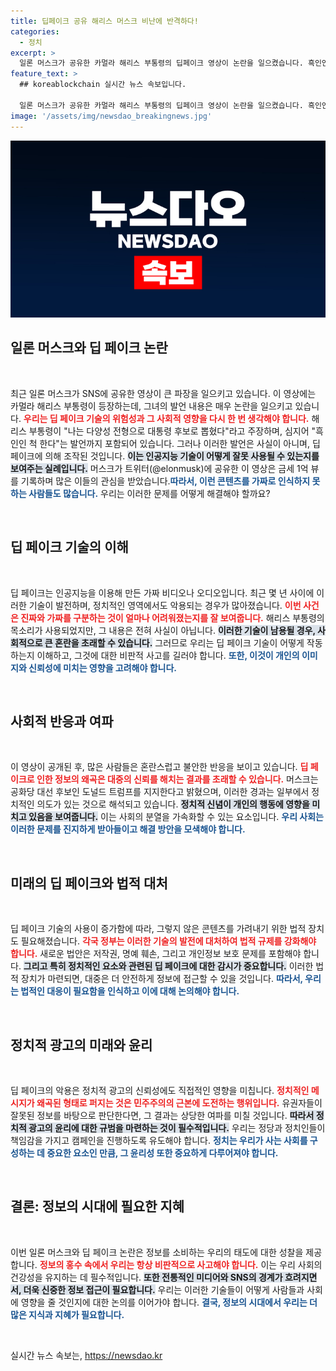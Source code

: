 ```yaml
---
title: 딥페이크 공유 해리스 머스크 비난에 반격하다!
categories:
  - 정치
excerpt: >
  일론 머스크가 공유한 카멀라 해리스 부통령의 딥페이크 영상이 논란을 일으켰습니다. 흑인인 척 한다는 충격적인 발언이 담긴 이 영상은 진위를 둘러싼 논란을 불러일으키며, 1억 뷰를 기록했습니다. 클릭하고 확인해보세요!
feature_text: >
  ## koreablockchain 실시간 뉴스 속보입니다.

  일론 머스크가 공유한 카멀라 해리스 부통령의 딥페이크 영상이 논란을 일으켰습니다. 흑인인 척 한다는 충격적인 발언이 담긴 이 영상은 진위를 둘러싼 논란을 불러일으키며, 1억 뷰를 기록했습니다. 클릭하고 확인해보세요!
image: '/assets/img/newsdao_breakingnews.jpg'
---
```


<p><img src="/assets/img/newsdao_breakingnews.jpg" alt="koreablockchain 속보" /></p>

<h2 data-ke-size="size26">일론 머스크와 딥 페이크 논란</h2>

<p data-ke-size="size16">&nbsp;</p>

<p>최근 일론 머스크가 SNS에 공유한 영상이 큰 파장을 일으키고 있습니다. 이 영상에는 카멀라 해리스 부통령이 등장하는데, 그녀의 발언 내용은 매우 논란을 일으키고 있습니다. <b><span style="color: #ee2323;">우리는 딥 페이크 기술의 위험성과 그 사회적 영향을 다시 한 번 생각해야 합니다.</span></b> 해리스 부통령이 "나는 다양성 전형으로 대통령 후보로 뽑혔다"라고 주장하며, 심지어 "흑인인 척 한다"는 발언까지 포함되어 있습니다. 그러나 이러한 발언은 사실이 아니며, 딥 페이크에 의해 조작된 것입니다. <b><span style="background-color: #21538527;">이는 인공지능 기술이 어떻게 잘못 사용될 수 있는지를 보여주는 실례입니다.</span></b> 머스크가 트위터(@elonmusk)에 공유한 이 영상은 금세 1억 뷰를 기록하며 많은 이들의 관심을 받았습니다.<b><span style="color: #1a5490;">따라서, 이런 콘텐츠를 가짜로 인식하지 못하는 사람들도 많습니다.</span></b> 우리는 이러한 문제를 어떻게 해결해야 할까요?</p>

<p data-ke-size="size16">&nbsp;</p>

<h2 data-ke-size="size26">딥 페이크 기술의 이해</h2>

<p data-ke-size="size16">&nbsp;</p>

<p>딥 페이크는 인공지능을 이용해 만든 가짜 비디오나 오디오입니다. 최근 몇 년 사이에 이러한 기술이 발전하며, 정치적인 영역에서도 악용되는 경우가 많아졌습니다. <b><span style="color: #ee2323;">이번 사건은 진짜와 가짜를 구분하는 것이 얼마나 어려워졌는지를 잘 보여줍니다.</span></b> 해리스 부통령의 목소리가 사용되었지만, 그 내용은 전혀 사실이 아닙니다. <b><span style="background-color: #21538527;">이러한 기술이 남용될 경우, 사회적으로 큰 혼란을 초래할 수 있습니다.</span></b> 그러므로 우리는 딥 페이크 기술이 어떻게 작동하는지 이해하고, 그것에 대한 비판적 사고를 길러야 합니다. <b><span style="color: #1a5490;">또한, 이것이 개인의 이미지와 신뢰성에 미치는 영향을 고려해야 합니다.</span></b></p>

<p data-ke-size="size16">&nbsp;</p>

<h2 data-ke-size="size26">사회적 반응과 여파</h2>

<p data-ke-size="size16">&nbsp;</p>

<p>이 영상이 공개된 후, 많은 사람들은 혼란스럽고 불안한 반응을 보이고 있습니다. <b><span style="color: #ee2323;">딥 페이크로 인한 정보의 왜곡은 대중의 신뢰를 해치는 결과를 초래할 수 있습니다.</span></b> 머스크는 공화당 대선 후보인 도널드 트럼프를 지지한다고 밝혔으며, 이러한 경과는 일부에서 정치적인 의도가 있는 것으로 해석되고 있습니다. <b><span style="background-color: #21538527;">정치적 신념이 개인의 행동에 영향을 미치고 있음을 보여줍니다.</span></b> 이는 사회의 분열을 가속화할 수 있는 요소입니다. <b><span style="color: #1a5490;">우리 사회는 이러한 문제를 진지하게 받아들이고 해결 방안을 모색해야 합니다.</span></b></p>

<p data-ke-size="size16">&nbsp;</p>

<h2 data-ke-size="size26">미래의 딥 페이크와 법적 대처</h2>

<p data-ke-size="size16">&nbsp;</p>

<p>딥 페이크 기술의 사용이 증가함에 따라, 그렇지 않은 콘텐츠를 가려내기 위한 법적 장치도 필요해졌습니다. <b><span style="color: #ee2323;">각국 정부는 이러한 기술의 발전에 대처하여 법적 규제를 강화해야 합니다.</span></b> 새로운 법안은 저작권, 명예 훼손, 그리고 개인정보 보호 문제를 포함해야 합니다. <b><span style="background-color: #21538527;">그리고 특히 정치적인 요소와 관련된 딥 페이크에 대한 감시가 중요합니다.</span></b> 이러한 법적 장치가 마련되면, 대중은 더 안전하게 정보에 접근할 수 있을 것입니다. <b><span style="color: #1a5490;">따라서, 우리는 법적인 대응이 필요함을 인식하고 이에 대해 논의해야 합니다.</span></b></p>

<p data-ke-size="size16">&nbsp;</p>

<h2 data-ke-size="size26">정치적 광고의 미래와 윤리</h2>

<p data-ke-size="size16">&nbsp;</p>

<p>딥 페이크의 악용은 정치적 광고의 신뢰성에도 직접적인 영향을 미칩니다. <b><span style="color: #ee2323;">정치적인 메시지가 왜곡된 형태로 퍼지는 것은 민주주의의 근본에 도전하는 행위입니다.</span></b> 유권자들이 잘못된 정보를 바탕으로 판단한다면, 그 결과는 상당한 여파를 미칠 것입니다. <b><span style="background-color: #21538527;">따라서 정치적 광고의 윤리에 대한 규범을 마련하는 것이 필수적입니다.</span></b> 우리는 정당과 정치인들이 책임감을 가지고 캠페인을 진행하도록 유도해야 합니다. <b><span style="color: #1a5490;">정치는 우리가 사는 사회를 구성하는 데 중요한 요소인 만큼, 그 윤리성 또한 중요하게 다루어져야 합니다.</span></b></p>

<p data-ke-size="size16">&nbsp;</p>

<h2 data-ke-size="size26">결론: 정보의 시대에 필요한 지혜</h2>

<p data-ke-size="size16">&nbsp;</p>

<p>이번 일론 머스크와 딥 페이크 논란은 정보를 소비하는 우리의 태도에 대한 성찰을 제공합니다. <b><span style="color: #ee2323;">정보의 홍수 속에서 우리는 항상 비판적으로 사고해야 합니다.</span></b> 이는 우리 사회의 건강성을 유지하는 데 필수적입니다. <b><span style="background-color: #21538527;">또한 전통적인 미디어와 SNS의 경계가 흐려지면서, 더욱 신중한 정보 접근이 필요합니다.</span></b> 우리는 이러한 기술들이 어떻게 사람들과 사회에 영향을 줄 것인지에 대한 논의를 이어가야 합니다. <b><span style="color: #1a5490;">결국, 정보의 시대에서 우리는 더 많은 지식과 지혜가 필요합니다.</span></b></p>

<p data-ke-size="size16">&nbsp;</p>
실시간 뉴스 속보는, <a href="https://newsdao.kr" rel="dofollow">https://newsdao.kr</a>



